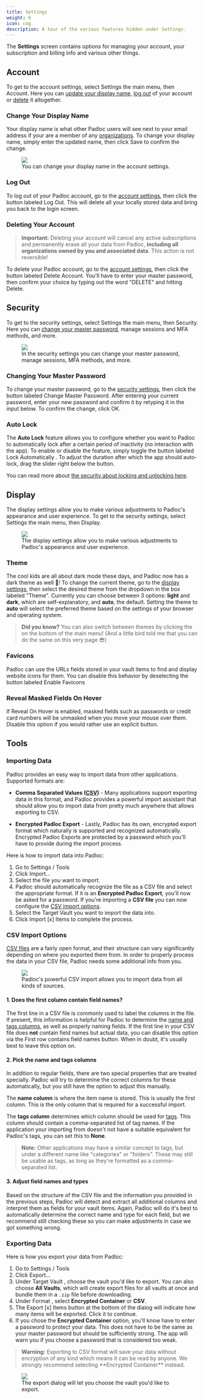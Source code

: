 ```yaml
---
title: Settings
weight: 6
icon: cog
description: A tour of the various features hidden under Settings.
---
```


The **Settings** screen contains options for managing your account, your
subscription and billing info and various other things.

## <i class="user"></i> Account

To get to the account settings, select <span class="button"><i class="cog"></i>
Settings</span> the main menu, then <span class="button"><i class="user"></i>
Account</span>. Here you can
[update your display name](#change-your-display-name), [log out](#log-out) of
your account or [delete](#deleting-your-account) it altogether.

### Change Your Display Name

Your display name is what other Padloc users will see next to your email address
if your are a member of any [organizations](../orgs). To change your display
name, simply enter the updated name, then click
<span class="highlighted button">Save</span> to confirm the change.

<figure>
    <img src="settings_1_desktop.png">
    <figcaption>You can change your display name in the account settings.</figcaption>
</figure>

### Log Out

To log out of your Padloc account, go to the [account settings](#account), then
click the button labeled <span
class="button">Log Out</span>. This will delete
all your locally stored data and bring you back to the login screen.

### Deleting Your Account

<blockquote class="red">
    <strong><i class="exclamation-triangle"></i> Important:</strong> Deleting your
    account will cancel any active subscriptions and permanently erase all your data
    from Padloc, <strong>including all organizations owned by you and associated data</strong>.
    This action is not reversible!
</blockquote>

To delete your Padloc account, go to the [account settings](#account), then
click the button labeled <span
class="button">Delete Account</span>. You'll have
to enter your master password, then confirm your choice by typing out the word
"DELETE" and hitting
<span class="red highlighted button">Delete</span>.

## <i class="lock"></i> Security

To get to the security settings, select <span class="button"><i class="cog"></i>
Settings</span> the main menu, then <span class="button"><i class="lock"></i>
Security</span>. Here you can
[change your master password](#changing-your-master-password), manage sessions
and MFA methods, and more.

<figure>
    <img src="settings_2_desktop.png">
    <figcaption>
        In the security settings you can change your master password,
        manage sessions, MFA methods, and more.
    </figcaption>
</figure>

### Changing Your Master Password

To change your master password, go to the [security settings](#security), then
click the button labeled <span
class="button">Change Master Password</span>.
After entering your current password, enter your new password and confirm it by
retyping it in the input below. To confirm the change, click
<span class="highlighted button">OK</span>.

### Auto Lock

The **Auto Lock** feature allows you to configure whether you want to Padloc to
automatically lock after a certain period of inactivity (no interaction with the
app). To enable or disable the feature, simply toggle the button labeled
<span class="button">Lock Automatically <i class="toggle-on"></i></span>. To
adjust the duration after which the app should auto-lock, drag the slider right
below the button.

You can read more about
[the security about locking and unlocking here](/manual/locking-and-unlocking/).

## <i class="tv-retro"></i> Display

The display settings allow you to make various adjustments to Padloc's
appearance and user experience. To get to the security settings, select
<span class="button"><i class="cog"></i> Settings</span> the main menu, then
<span class="button"><i class="tv-retro"></i> Display</span>.

<figure>
    <img src="settings_3_desktop.png">
    <figcaption>
        The display settings allow you to make various adjustments to Padloc's
        appearance and user experience.
</figcaption>
</figure>

### Theme

The cool kids are all about dark mode these days, and Padloc now has a dark
theme as well 🥷! To change the current theme, go to the
[display settings](#display), then select the desired theme from the dropdown in
the box labeled "Theme". Currently you can choose between 3 options: **light**
and **dark**, which are self-explanatory, and **auto**, the default. Setting the
theme to **auto** will select the preferred theme based on the settings of your
browser and operating system.

> **<i class="lightbulb-on"></i> Did you know?** You can also switch between
> themes by clicking the <span class="button"><i class="eclipse"></i></span> on
> the bottom of the main menu! (And a little bird told me that you can do the
> same on this very page 😎)

### Favicons

Padloc can use the URLs fields stored in your vault items to find and display
website icons for them. You can disable this behavior by deselecting the button
labeled <span class="button">Enable Favicons <i class="toggle-on"></i></span>

### Reveal Masked Fields On Hover

If <span class="button">Reveal On Hover <i class="toggle-on"></i></span> is
enabled, masked fields such as passwords or credit card numbers will be unmasked
when you move your mouse over them. Disable this option if you would rather use
an explicit button.

## <i class="screwdriver-wrench"></i> Tools

### Importing Data

Padloc provides an easy way to import data from other applications. Supported
formats are:

- **Comma Separated Values
  ([CSV](https://en.wikipedia.org/wiki/Comma-separated_values))** - Many
  applications support exporting data in this format, and Padloc provides a
  powerful import assistant that should allow you to import data from pretty
  much anywhere that allows exporting to CSV.

- **Encrypted Padloc Export** - Lastly, Padloc has its own, encrypted export
  format which naturally is supported and recognized automatically. Encrypted
  Padloc Exports are protected by a password which you'll have to provide during
  the import process.

Here is how to import data into Padloc:

1. Go to <span class="button"><i class="cog"></i> Settings</span> /
   <span class="button"><i class="screwdriver-wrench"></i> Tools</span>
2. Click <span class="button"><i class="file-import"></i> Import...</span>
3. Select the file you want to import.
4. Padloc should automatically recognize the file as a CSV file and select the
   appropriate format. If it is an **Encrypted Padloc Export**, you'll now be
   asked for a password. If you're importing a **CSV file** you can now
   configure the [CSV import options](#csv-import-options).
5. Select the <span class="button">Target Vault
   <i class="caret-down"></i></span> you want to import the data into.
6. Click <span class="highlighted button">Import [x] Items</span> to complete
   the process.

### CSV Import Options

[CSV files](https://en.wikipedia.org/wiki/Comma-separated_values) are a fairly
open format, and their structure can vary significantly depending on where you
exported them from. In order to properly process the data in your CSV file,
Padloc needs some additional info from you.

<figure>
    <img src="import_1_desktop.png">
    <figcaption>Padloc's powerful CSV import allows you to import data from all kinds of sources.</figcaption>
</figure>

#### 1. Does the first column contain field names?

The first line in a CSV file is commonly used to label the columns in the file.
If present, this information is helpful for Padloc to determine the
[name and tags columns](#picking-the-name-and-tags-columns), as well as properly
naming fields. If the first line in your CSV file does **not** contain field
names but actual data, you can disable this option via the
<span class="button">First row contains field names
<i class="toggle-on"></i></span> button. When in doubt, it's usually best to
leave this option on.

#### 2. Pick the name and tags columns

In addition to regular fields, there are two special properties that are treated
specially. Padloc will try to determine the correct columns for these
automatically, but you still have the option to adjust this manually.

The **name column** is where the item name is stored. This is usually the first
column. This is the only column that is required for a successful import.

The **tags column** determines which column should be used for
[tags](http://localhost:9090/manual/vaults/#tags). This column should contain a
comma-separated list of tag names. If the application your importing from
doesn't not have a suitable equivalent for Padloc's tags, you can set this to
**None**.

> **<i class="info-circle"></i> Note:** Other applications may have a similar
> concept to tags, but under a different name like "categories" or "folders".
> These may still be usable as tags, as long as they're formatted as a
> comma-separated list.

#### 3. Adjust field names and types

Based on the structure of the CSV file and the information you provided in the
previous steps, Padloc will detect and extract all additional columns and
interpret them as fields for your vault items. Again, Padloc will do it's best
to automatically determine the correct name and type for each field, but we
recommend still checking these so you can make adjustments in case we got
something wrong.

### Exporting Data

Here is how you export your data from Padloc:

1. Go to <span class="button"><i class="cog"></i> Settings</span> /
   <span class="button"><i class="screwdriver-wrench"></i> Tools</span>
2. Click <span class="button"><i class="file-export"></i> Export...</span>
3. Under <span class="button">Target Vault <i class="caret-down"></i></span>,
   choose the vault you'd like to export. You can also choose **All Vaults**,
   which will create export files for all vaults at once and bundle them in a
   `.zip` file before downloading.
4. Under <span class="button">Format <i class="caret-down"></i></span>, select
   **Encrypted Container** or **CSV**.
5. The <span class="highlighted button">Export [x] Items</span> button at the
   bottom of the dialog will indicate how many items will be exported. Click it
   to continue.
6. If you chose the **Encrypted Container** option, you'll know have to enter a
   password to protect your data. This does not have to be the same as your
   master password but should be sufficiently strong. The app will warn you if
   you choose a password that is considered too weak.

<blockquote class="orange">
    <strong><i class="exclamation-triangle"></i> Warning:</strong> Exporting to CSV
    format will save your data without encryption of any kind which means it can be
    read by anyone. We strongly recommend selecting **Encrypted Container** instead.
</blockquote>

<figure>
    <img src="export_1_desktop.png">
    <figcaption>The export dialog will let you choose the vault you'd like to export.</figcaption>
</figure>
